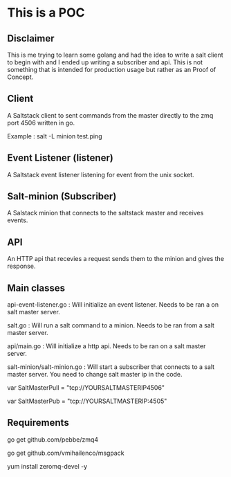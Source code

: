 # This is a POC 

## Disclaimer
This is me trying to learn some golang and had the idea to write a salt client to begin with and I ended up writing a subscriber and api. This is not something that is intended for production usage but rather as an Proof of Concept. 

## Client
A Saltstack client to sent commands from the master directly to the zmq port 4506 written in go.

Example : salt -L minion test.ping

## Event Listener (listener)
A Saltstack event listener listening for event from the unix socket.

## Salt-minion (Subscriber)
A Salstack minion that connects to the saltstack master and receives events.

## API
An HTTP api that recevies a request sends them to the minion and gives the response. 

## Main classes
api-event-listener.go : Will initialize an event listener. Needs to be ran a on salt master server.

salt.go : Will run a salt command to a minion. Needs to be ran from a salt master server.

api/main.go : Will initialize a http api. Needs to be ran on a salt master server.

salt-minion/salt-minion.go : Will start a subscriber that connects to a salt master server. You need to change salt master ip in the code.

var SaltMasterPull = "tcp://YOURSALTMASTERIP4506"

var SaltMasterPub = "tcp://YOURSALTMASTERIP:4505"

## Requirements
go get github.com/pebbe/zmq4

go get github.com/vmihailenco/msgpack

yum install zeromq-devel -y
